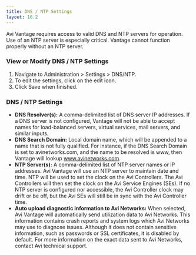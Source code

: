 ```yaml
---
title: DNS / NTP Settings
layout: 16.2
---
```

Avi Vantage requires access to valid DNS and NTP servers for operation. Use of an NTP server is especially critical. Vantage cannot function properly without an NTP server.

### View or Modify DNS / NTP Settings

<ol> 
 <li>Navigate to Administration &gt; Settings &gt; DNS/NTP.</li> 
 <li>To edit the settings, click on the edit icon.</li> 
 <li>Click Save when finished.</li> 
</ol> 

### DNS / NTP Settings

* **DNS Resolver(s):** A comma-delimited list of DNS server IP addresses. If a DNS server is not configured, Vantage will not be able to accept names for load-balanced servers, virtual services, mail servers, and similar inputs.
* **DNS Search Domain:** Local domain name, which will be appended to a name that is not fully qualified. For instance, if the DNS Search Domain is set to avinetworks.com, and the name to be resolved is www, then Vantage will lookup www.avinetworks.com.
* **NTP Server(s):** A comma-delimited list of NTP server names or IP addresses. Avi Vantage will use an NTP server to maintain date and time. NTP will be used to set the clock on the Avi Controllers. The Avi Controllers will then set the clock on the Avi Service Engines (SEs). If no NTP server is configured nor accessible, the Avi Controller clock may drift or be off, but the Avi SEs will still be in sync with the Avi Controller time.
* **Auto upload diagnostic information to Avi Networks:** When selected, Avi Vantage will automatically send utilization data to Avi Networks. This information contains crash reports and system logs which Avi Networks may use to diagnose issues. Although it does not contain sensitive information, such as passwords or SSL certificates, it is disabled by default. For more information on the exact data sent to Avi Networks, contact Avi technical support. 